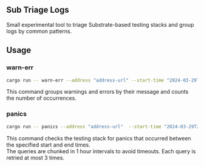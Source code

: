 ## Sub Triage Logs

Small experimental tool to triage Substrate-based testing stacks and group logs by common patterns.

## Usage

### warn-err

```bash
cargo run -- warn-err --address "address-url" --start-time "2024-03-29T16:00:00Z" --end-time "2024-03-30T16:00:00Z"
```

This command groups warnings and errors by their message and counts the number of occurrences.

### panics

```bash
cargo run -- panics --address "address-url"  --start-time "2024-03-29T20:00:00Z" --end-time "2024-03-30T20:00:00Z"
```

This command checks the testing stack for panics that occurred between the specified start and end times.  
The queries are chunked in 1 hour intervals to avoid timeouts. Each query is retried at most 3 times.
